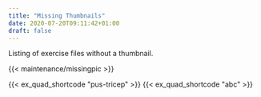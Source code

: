 ```yaml
---
title: "Missing Thumbnails"
date: 2020-07-20T09:11:42+01:00
draft: false
---
```


Listing of exercise files without a thumbnail.

<!--more-->

{{< maintenance/missingpic >}}

{{< ex_quad_shortcode "pus-tricep" >}}
{{< ex_quad_shortcode "abc" >}}

